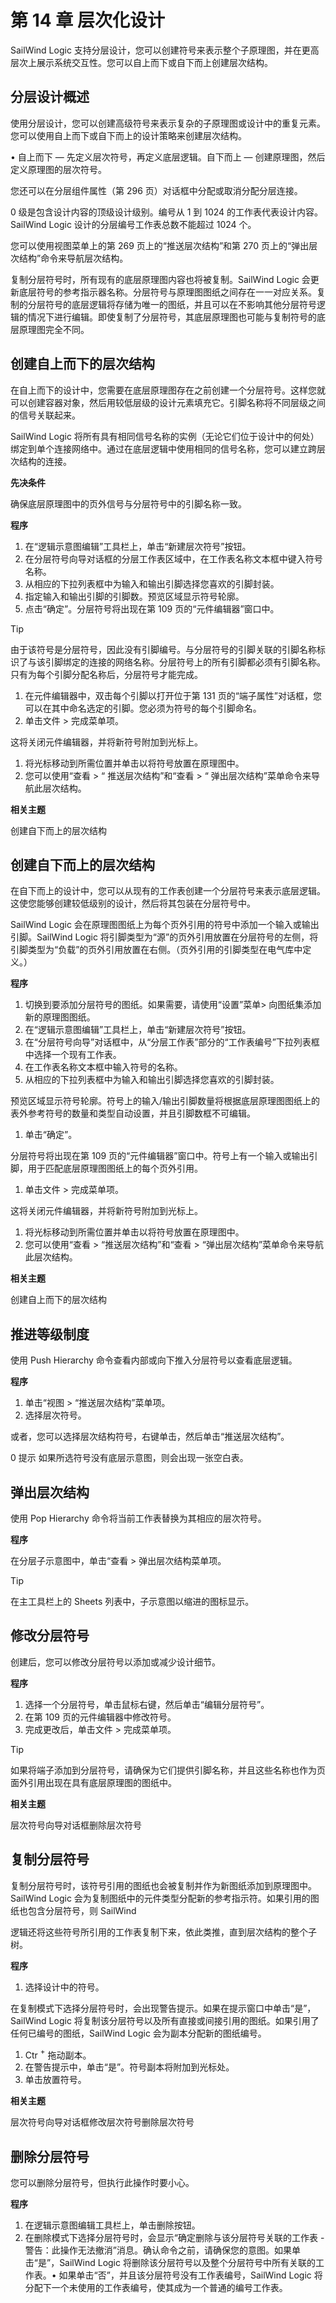 # 第 14 章 层次化设计

SailWind Logic 支持分层设计，您可以创建符号来表示整个子原理图，并在更高层次上展示系统交互性。您可以自上而下或自下而上创建层次结构。

## 分层设计概述

使用分层设计，您可以创建高级符号来表示复杂的子原理图或设计中的重复元素。您可以使用自上而下或自下而上的设计策略来创建层次结构。

• 自上而下 — 先定义层次符号，再定义底层逻辑。自下而上 — 创建原理图，然后定义原理图的层次符号。

您还可以在分层组件属性（第 296 页）对话框中分配或取消分配分层连接。

0 级是包含设计内容的顶级设计级别。编号从 1 到 1024 的工作表代表设计内容。SailWind Logic 设计的分层编号工作表总数不能超过 1024 个。

您可以使用视图菜单上的第 269 页上的“推送层次结构”和第 270 页上的“弹出层次结构”命令来导航层次结构。

复制分层符号时，所有现有的底层原理图内容也将被复制。SailWind Logic 会更新底层符号的参考指示器名称。分层符号与原理图图纸之间存在一一对应关系。复制的分层符号的底层逻辑将存储为唯一的图纸，并且可以在不影响其他分层符号逻辑的情况下进行编辑。即使复制了分层符号，其底层原理图也可能与复制符号的底层原理图完全不同。

## 创建自上而下的层次结构

在自上而下的设计中，您需要在底层原理图存在之前创建一个分层符号。这样您就可以创建容器对象，然后用较低层级的设计元素填充它。引脚名称将不同层级之间的信号关联起来。

SailWind Logic 将所有具有相同信号名称的实例（无论它们位于设计中的何处）绑定到单个连接网络中。通过在底层逻辑中使用相同的信号名称，您可以建立跨层次结构的连接。

**先决条件**

确保底层原理图中的页外信号与分层符号中的引脚名称一致。

**程序**

1. 在“逻辑示意图编辑”工具栏上，单击“新建层次符号”按钮。
2. 在分层符号向导对话框的分层工作表区域中，在工作表名称文本框中键入符号名称。
3. 从相应的下拉列表框中为输入和输出引脚选择您喜欢的引脚封装。
4. 指定输入和输出引脚的引脚数。预览区域显示符号轮廓。
5. 点击“确定”。分层符号将出现在第 109 页的“元件编辑器”窗口中。

> [!TIP]
由于该符号是分层符号，因此没有引脚编号。与分层符号的引脚关联的引脚名称标识了与该引脚绑定的连接的网络名称。分层符号上的所有引脚都必须有引脚名称。只有为每个引脚分配名称后，分层符号才能完成。

1. 在元件编辑器中，双击每个引脚以打开位于第 131 页的“端子属性”对话框，您可以在其中命名选定的引脚。您必须为符号的每个引脚命名。
2. 单击文件 \> 完成菜单项。

这将关闭元件编辑器，并将新符号附加到光标上。

1. 将光标移动到所需位置并单击以将符号放置在原理图中。
2. 您可以使用“查看 \> “ 推送层次结构”和“查看 \> “ 弹出层次结构”菜单命令来导航此层次结构。

**相关主题**

创建自下而上的层次结构

## 创建自下而上的层次结构

在自下而上的设计中，您可以从现有的工作表创建一个分层符号来表示底层逻辑。这使您能够创建较低级别的设计，然后将其包装在分层符号中。

SailWind Logic 会在原理图图纸上为每个页外引用的符号中添加一个输入或输出引脚。SailWind Logic 将引脚类型为“源”的页外引用放置在分层符号的左侧，将引脚类型为“负载”的页外引用放置在右侧。（页外引用的引脚类型在电气库中定义。）

**程序**

1. 切换到要添加分层符号的图纸。如果需要，请使用“设置”菜单\> 向图纸集添加新的原理图图纸。
2. 在“逻辑示意图编辑”工具栏上，单击“新建层次符号”按钮。
3. 在“分层符号向导”对话框中，从“分层工作表”部分的“工作表编号”下拉列表框中选择一个现有工作表。
4. 在工作表名称文本框中输入符号的名称。
5. 从相应的下拉列表框中为输入和输出引脚选择您喜欢的引脚封装。

预览区域显示符号轮廓。符号上的输入/输出引脚数量将根据底层原理图图纸上的表外参考符号的数量和类型自动设置，并且引脚数框不可编辑。

1. 单击“确定”。

分层符号将出现在第 109 页的“元件编辑器”窗口中。符号上有一个输入或输出引脚，用于匹配底层原理图图纸上的每个页外引用。

1. 单击文件 \> 完成菜单项。

这将关闭元件编辑器，并将新符号附加到光标上。

1. 将光标移动到所需位置并单击以将符号放置在原理图中。
2. 您可以使用“查看 \> “推送层次结构”和“查看 \> “弹出层次结构”菜单命令来导航此层次结构。

**相关主题**

创建自上而下的层次结构

## 推进等级制度

使用 Push Hierarchy 命令查看内部或向下推入分层符号以查看底层逻辑。

**程序**

1. 单击“视图 \> “推送层次结构”菜单项。
2. 选择层次符号。

或者，您可以选择层次结构符号，右键单击，然后单击“推送层次结构”。

0 提示 如果所选符号没有底层示意图，则会出现一张空白表。

## 弹出层次结构

使用 Pop Hierarchy 命令将当前工作表替换为其相应的层次符号。

**程序**

在分层子示意图中，单击“查看 \> 弹出层次结构菜单项。

> [!TIP]
 在主工具栏上的 Sheets 列表中，子示意图以缩进的图标显示。

## 修改分层符号

创建后，您可以修改分层符号以添加或减少设计细节。

**程序**

1. 选择一个分层符号，单击鼠标右键，然后单击“编辑分层符号”。
2. 在第 109 页的元件编辑器中修改符号。
3. 完成更改后，单击文件 \> 完成菜单项。

> [!TIP]
如果将端子添加到分层符号，请确保为它们提供引脚名称，并且这些名称也作为页面外引用出现在具有底层原理图的图纸中。

**相关主题**

层次符号向导对话框删除层次符号

## 复制分层符号

复制分层符号时，该符号引用的图纸也会被复制并作为新图纸添加到原理图中。SailWind Logic 会为复制图纸中的元件类型分配新的参考指示符。如果引用的图纸也包含分层符号，则 SailWind

逻辑还将这些符号所引用的工作表复制下来，依此类推，直到层次结构的整个子树。

**程序**

1. 选择设计中的符号。

在复制模式下选择分层符号时，会出现警告提示。如果在提示窗口中单击“是”，SailWind Logic 将复制该分层符号以及所有直接或间接引用的图纸。如果引用了任何已编号的图纸，SailWind Logic 会为副本分配新的图纸编号。

1. Ctr $^+$ 拖动副本。
2. 在警告提示中，单击“是”。符号副本将附加到光标处。
3. 单击放置符号。

**相关主题**

层次符号向导对话框修改层次符号删除层次符号

## 删除分层符号

您可以删除分层符号，但执行此操作时要小心。

**程序**

1. 在逻辑示意图编辑工具栏上，单击删除按钮。
2. 在删除模式下选择分层符号时，会显示“确定删除与该分层符号关联的工作表 - 警告：此操作无法撤消”消息。确认命令之前，请确保您的意图。如果单击“是”，SailWind Logic 将删除该分层符号以及整个分层符号中所有关联的工作表。• 如果单击“否”，并且该分层符号没有工作表编号，SailWind Logic 将分配下一个未使用的工作表编号，使其成为一个普通的编号工作表。


